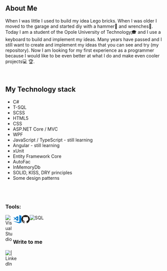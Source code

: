 ## About Me

  When I was little I used to build my idea Lego bricks. When I was older I moved to the garage and started  diy with a hammer:hammer: and wrenches:wrench:.
  Today I am a student of the Opole University of Technology:mortar_board: and I use a keyboard to build and implement my ideas.
  Many years have passed and I still want to create and implement my ideas that you can see and try (my repository).
  Now I am looking for my first experience as a programmer because I would like to be even better at what I do and make even cooler projects:computer: :trophy:.


<br />


## My Technology stack


- C#
- T-SQL
- SCSS
- HTML5
- CSS
- ASP.NET Core / MVC
- WPF
- JavaScript / TypeScript - still learning 
- Angular - still learning 
- xUnit
- Entity Framework Core
- AutoFac
- InMemoryDb
- SOLID, KISS, DRY principles
- Some design patterns




<br />


<br />



### Tools:

<img align="left" alt="Visual Studio" width="24px" src="https://visualstudio.microsoft.com/wp-content/uploads/2019/06/BrandVisualStudioWin2019-3.svg" />
<img align="left" alt="Visual Studio Code" width="26px" src="https://raw.githubusercontent.com/github/explore/80688e429a7d4ef2fca1e82350fe8e3517d3494d/topics/visual-studio-code/visual-studio-code.png" />
<img align="left" alt="GitHub" width="26px" src="https://raw.githubusercontent.com/github/explore/89bdd9644f44d1b12180fd512b95574fe4c54617/topics/github-api/github-api.png" />
<img align="left" alt="SQL" width="50px" src="https://brodenz.com/wp-content/uploads/2020/05/SQL-Server-Management-Studio-Icon.png" />



<br />
<br />
<br />

### Write to me
<a href="https://www.linkedin.com/in/krzysztof-borowiecki58/"><img align="left" alt=" | LinkedIn" width="36px" src="https://image.flaticon.com/icons/svg/174/174857.svg" /></a>

